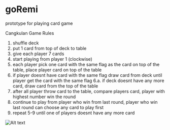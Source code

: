 # goRemi
prototype for playing card game

Cangkulan Game Rules
1. shuffle deck
2. put 1 card from top of deck to table
3. give each player 7 cards
4. start playing from player 1 (clockwise)
5. each player pick one card with the same flag as the card on top of the table, place player card on top of the table
6. if player doesnt have card with the same flag draw card from deck until player get the card with the same flag
 6.a. if deck doesnt have any more card, draw card from the top of the table
7. after all player throw card to the table, compare players card, player with highest number win the round
9. continue to play from player who win from last round, player who win last round can choose any card to play first 
10. repeat 5-9 until one of players doesnt have any more card

![Alt text](https://media.giphy.com/media/3gYUN9vyM48zC0fH29/giphy.gif)
